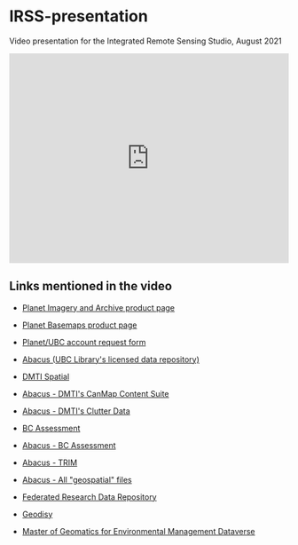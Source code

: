 # IRSS-presentation

Video presentation for the Integrated Remote Sensing Studio, August 2021

<div style="padding:75% 0 0 0;position:relative;"><iframe src="https://player.vimeo.com/video/584711950?badge=0&amp;autopause=0&amp;player_id=0&amp;app_id=58479" frameborder="0" allow="autoplay; fullscreen; picture-in-picture" allowfullscreen style="position:absolute;top:0;left:0;width:100%;height:100%;" title="IRSS-2021.mp4"></iframe></div><script src="https://player.vimeo.com/api/player.js"></script>

## Links mentioned in the video

- [Planet Imagery and Archive product page](https://www.planet.com/products/monitoring/)

- [Planet Basemaps product page](https://www.planet.com/products/basemap/)

- [Planet/UBC account request form](https://researchcommons.library.ubc.ca/planet-imagery/)

- [Abacus (UBC Library's licensed data repository)](https://abacus.library.ubc.ca/)

- [DMTI Spatial](https://www.dmtispatial.com/)

- [Abacus - DMTI's CanMap Content Suite](https://hdl.handle.net/11272.1/AB2/FHWOBD)

- [Abacus - DMTI's Clutter Data](https://hdl.handle.net/11272.1/AB2/IWMYK)

- [BC Assessment](https://www.bcassessment.ca/)

- [Abacus - BC Assessment](https://hdl.handle.net/11272.1/AB2/LAPUAB)

- [Abacus - TRIM](https://hdl.handle.net/11272.1/AB2/IZYOO3)

- [Abacus - All "geospatial" files](https://abacus.library.ubc.ca/dataverse/abacus?q=&fq1=keywordValue_ss%3A%22Geospatial%22&fq0=dvObjectType%3A%28dataverses+OR+datasets%29&types=dataverses%3Adatasets&sort=dateSort&order=)

- [Federated Research Data Repository](https://www.frdr-dfdr.ca/repo/)

- [Geodisy](https://geo.frdr-dfdr.ca/?locale=en)

- [Master of Geomatics for Environmental Management Dataverse](https://dataverse.scholarsportal.info/dataverse/UBC_MGEM)
